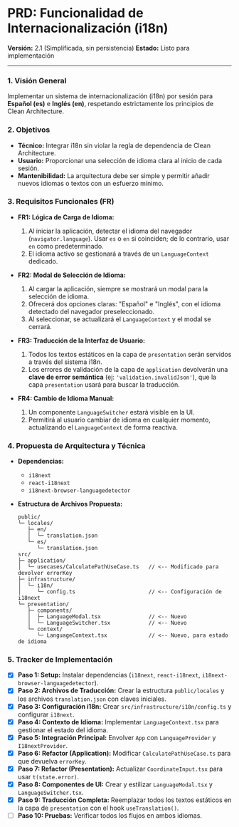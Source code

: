 # PRD: Funcionalidad de Internacionalización (i18n)

**Versión:** 2.1 (Simplificada, sin persistencia)
**Estado:** Listo para implementación

---

### 1. Visión General

Implementar un sistema de internacionalización (i18n) por sesión para **Español (es)** e **Inglés (en)**, respetando estrictamente los principios de Clean Architecture.

### 2. Objetivos

-   **Técnico:** Integrar i18n sin violar la regla de dependencia de Clean Architecture.
-   **Usuario:** Proporcionar una selección de idioma clara al inicio de cada sesión.
-   **Mantenibilidad:** La arquitectura debe ser simple y permitir añadir nuevos idiomas o textos con un esfuerzo mínimo.

### 3. Requisitos Funcionales (FR)

-   **FR1: Lógica de Carga de Idioma:**
    1.  Al iniciar la aplicación, detectar el idioma del navegador (`navigator.language`). Usar `es` o `en` si coinciden; de lo contrario, usar `en` como predeterminado.
    2.  El idioma activo se gestionará a través de un `LanguageContext` dedicado.

-   **FR2: Modal de Selección de Idioma:**
    1.  Al cargar la aplicación, siempre se mostrará un modal para la selección de idioma.
    2.  Ofrecerá dos opciones claras: "Español" e "Inglés", con el idioma detectado del navegador preseleccionado.
    3.  Al seleccionar, se actualizará el `LanguageContext` y el modal se cerrará.

-   **FR3: Traducción de la Interfaz de Usuario:**
    1.  Todos los textos estáticos en la capa de `presentation` serán servidos a través del sistema i18n.
    2.  Los errores de validación de la capa de `application` devolverán una **clave de error semántica** (ej: `'validation.invalidJson'`), que la capa `presentation` usará para buscar la traducción.

-   **FR4: Cambio de Idioma Manual:**
    1.  Un componente `LanguageSwitcher` estará visible en la UI.
    2.  Permitirá al usuario cambiar de idioma en cualquier momento, actualizando el `LanguageContext` de forma reactiva.

### 4. Propuesta de Arquitectura y Técnica

-   **Dependencias:**
    -   `i18next`
    -   `react-i18next`
    -   `i18next-browser-languagedetector`

-   **Estructura de Archivos Propuesta:**
    ```plaintext
    public/
    └─ locales/
       ├─ en/
       │  └─ translation.json
       └─ es/
          └─ translation.json
    src/
    ├─ application/
    │  └─ usecases/CalculatePathUseCase.ts   // <-- Modificado para devolver errorKey
    ├─ infrastructure/
    │  └─ i18n/
    │     └─ config.ts                       // <-- Configuración de i18next
    └─ presentation/
       ├─ components/
       │  ├─ LanguageModal.tsx               // <-- Nuevo
       │  └─ LanguageSwitcher.tsx            // <-- Nuevo
       └─ context/
          └─ LanguageContext.tsx             // <-- Nuevo, para estado de idioma
    ```

### 5. Tracker de Implementación

- [x] **Paso 1: Setup:** Instalar dependencias (`i18next`, `react-i18next`, `i18next-browser-languagedetector`).
- [x] **Paso 2: Archivos de Traducción:** Crear la estructura `public/locales` y los archivos `translation.json` con claves iniciales.
- [x] **Paso 3: Configuración i18n:** Crear `src/infrastructure/i18n/config.ts` y configurar `i18next`.
- [x] **Paso 4: Contexto de Idioma:** Implementar `LanguageContext.tsx` para gestionar el estado del idioma.
- [x] **Paso 5: Integración Principal:** Envolver `App` con `LanguageProvider` y `I18nextProvider`.
- [x] **Paso 6: Refactor (Application):** Modificar `CalculatePathUseCase.ts` para que devuelva `errorKey`.
- [x] **Paso 7: Refactor (Presentation):** Actualizar `CoordinateInput.tsx` para usar `t(state.error)`.
- [x] **Paso 8: Componentes de UI:** Crear y estilizar `LanguageModal.tsx` y `LanguageSwitcher.tsx`.
- [x] **Paso 9: Traducción Completa:** Reemplazar todos los textos estáticos en la capa de `presentation` con el hook `useTranslation()`.
- [ ] **Paso 10: Pruebas:** Verificar todos los flujos en ambos idiomas.